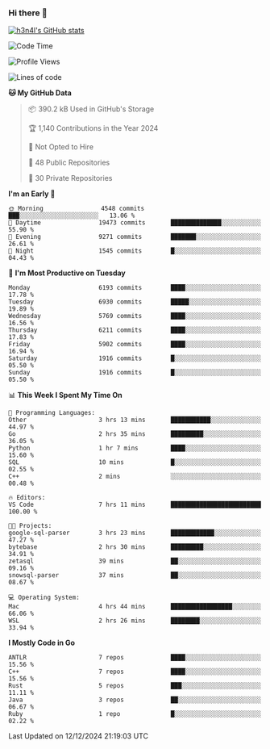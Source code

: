 ### Hi there 👋

[![h3n4l's GitHub stats](https://github-readme-stats.vercel.app/api?username=h3n4l&count_private=true&show_icons=true&theme=radical)](https://github.com/h3n4l/github-readme-stats)

<!--START_SECTION:waka-->
![Code Time](http://img.shields.io/badge/Code%20Time-2%2C024%20hrs%202%20mins-blue)

![Profile Views](http://img.shields.io/badge/Profile%20Views-0-blue)

![Lines of code](https://img.shields.io/badge/From%20Hello%20World%20I%27ve%20Written-14.1%20million%20lines%20of%20code-blue)

**🐱 My GitHub Data** 

> 📦 390.2 kB Used in GitHub's Storage 
 > 
> 🏆 1,140 Contributions in the Year 2024
 > 
> 🚫 Not Opted to Hire
 > 
> 📜 48 Public Repositories 
 > 
> 🔑 30 Private Repositories 
 > 
**I'm an Early 🐤** 

```text
🌞 Morning                4548 commits        ███░░░░░░░░░░░░░░░░░░░░░░   13.06 % 
🌆 Daytime                19473 commits       ██████████████░░░░░░░░░░░   55.90 % 
🌃 Evening                9271 commits        ███████░░░░░░░░░░░░░░░░░░   26.61 % 
🌙 Night                  1545 commits        █░░░░░░░░░░░░░░░░░░░░░░░░   04.43 % 
```
📅 **I'm Most Productive on Tuesday** 

```text
Monday                   6193 commits        ████░░░░░░░░░░░░░░░░░░░░░   17.78 % 
Tuesday                  6930 commits        █████░░░░░░░░░░░░░░░░░░░░   19.89 % 
Wednesday                5769 commits        ████░░░░░░░░░░░░░░░░░░░░░   16.56 % 
Thursday                 6211 commits        ████░░░░░░░░░░░░░░░░░░░░░   17.83 % 
Friday                   5902 commits        ████░░░░░░░░░░░░░░░░░░░░░   16.94 % 
Saturday                 1916 commits        █░░░░░░░░░░░░░░░░░░░░░░░░   05.50 % 
Sunday                   1916 commits        █░░░░░░░░░░░░░░░░░░░░░░░░   05.50 % 
```


📊 **This Week I Spent My Time On** 

```text
💬 Programming Languages: 
Other                    3 hrs 13 mins       ███████████░░░░░░░░░░░░░░   44.97 % 
Go                       2 hrs 35 mins       █████████░░░░░░░░░░░░░░░░   36.05 % 
Python                   1 hr 7 mins         ████░░░░░░░░░░░░░░░░░░░░░   15.60 % 
SQL                      10 mins             █░░░░░░░░░░░░░░░░░░░░░░░░   02.55 % 
C++                      2 mins              ░░░░░░░░░░░░░░░░░░░░░░░░░   00.48 % 

🔥 Editors: 
VS Code                  7 hrs 11 mins       █████████████████████████   100.00 % 

🐱‍💻 Projects: 
google-sql-parser        3 hrs 23 mins       ████████████░░░░░░░░░░░░░   47.27 % 
bytebase                 2 hrs 30 mins       █████████░░░░░░░░░░░░░░░░   34.91 % 
zetasql                  39 mins             ██░░░░░░░░░░░░░░░░░░░░░░░   09.16 % 
snowsql-parser           37 mins             ██░░░░░░░░░░░░░░░░░░░░░░░   08.67 % 

💻 Operating System: 
Mac                      4 hrs 44 mins       █████████████████░░░░░░░░   66.06 % 
WSL                      2 hrs 26 mins       ████████░░░░░░░░░░░░░░░░░   33.94 % 
```

**I Mostly Code in Go** 

```text
ANTLR                    7 repos             ████░░░░░░░░░░░░░░░░░░░░░   15.56 % 
C++                      7 repos             ████░░░░░░░░░░░░░░░░░░░░░   15.56 % 
Rust                     5 repos             ███░░░░░░░░░░░░░░░░░░░░░░   11.11 % 
Java                     3 repos             ██░░░░░░░░░░░░░░░░░░░░░░░   06.67 % 
Ruby                     1 repo              █░░░░░░░░░░░░░░░░░░░░░░░░   02.22 % 
```




 Last Updated on 12/12/2024 21:19:03 UTC
<!--END_SECTION:waka-->

